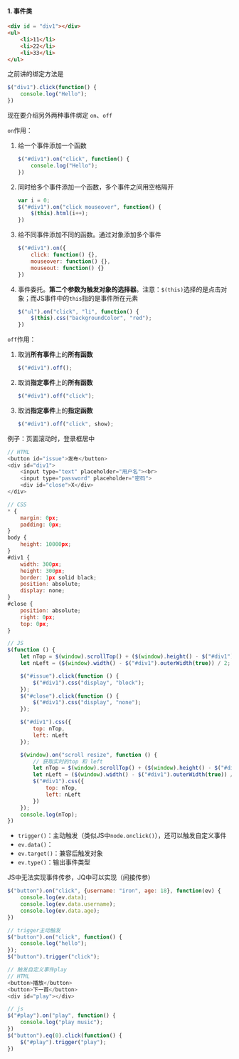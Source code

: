 #### 1. 事件类

```html
<div id = "div1"></div>
<ul>
    <li>11</li>
    <li>22</li>
    <li>33</li>
</ul>
```



之前讲的绑定方法是

```js
$("div1").click(function() {
    console.log("Hello");
})
```

现在要介绍另外两种事件绑定 `on`、`off`

`on`作用：

1. 给一个事件添加一个函数

   ```js
   $("#div1").on("click", function() {
       console.log("Hello");
   })
   ```

2. 同时给多个事件添加一个函数，多个事件之间用空格隔开

   ```js
   var i = 0;
   $("#div1").on("click mouseover", function() {
       $(this).html(i++);
   })
   ```

3. 给不同事件添加不同的函数。通过对象添加多个事件

   ```js
   $("#div1").on({
       click: function() {},
       mouseover: function() {},
       mouseout: function() {}
   })
   ```

4. 事件委托。**第二个参数为触发对象的选择器**。注意：`$(this)`选择的是点击对象；而JS事件中的`this`指的是事件所在元素

   ```js
   $("ul").on("click", "li", function() {
       $(this).css("backgroundColor", "red");
   })
   ```




`off`作用：

1. 取消**所有事件**上的**所有函数**

   ```js
   $("#div1").off();
   ```

2. 取消**指定事件**上的**所有函数**

   ```js
   $("#div1").off("click");
   ```

3. 取消**指定事件**上的**指定函数**

   ```js
   $("#div1").off("click", show);
   ```



例子：页面滚动时，登录框居中

```js
// HTML
<button id="issue">发布</button>
<div id="div1">
    <input type="text" placeholder="用户名"><br>
    <input type="password" placeholder="密码">
    <div id="close">X</div>
</div>

// CSS
* {
    margin: 0px;
    padding: 0px;
}
body {
    height: 10000px;
}
#div1 {
    width: 300px;
    height: 300px;
    border: 1px solid black;
    position: absolute;
    display: none;
}
#close {
    position: absolute;
    right: 0px;
    top: 0px;
}

// JS
$(function () {
    let nTop = $(window).scrollTop() + ($(window).height() - $("#div1").outerHeight(true)) / 2;
    let nLeft = ($(window).width() - $("#div1").outerWidth(true)) / 2;

    $("#issue").click(function () {
        $("#div1").css("display", "block");
    });
    $("#close").click(function () {
        $("#div1").css("display", "none");
    });

    $("#div1").css({
        top: nTop,
        left: nLeft
    });

    $(window).on("scroll resize", function () {
        // 获取实时的top 和 left
        let nTop = $(window).scrollTop() + ($(window).height() - $("#div1").outerHeight(true)) / 2;
        let nLeft = ($(window).width() - $("#div1").outerWidth(true)) / 2;
        $("#div1").css({
            top: nTop,
            left: nLeft
        })
    });
    console.log(nTop);
})
```





- `trigger()`：主动触发（类似JS中`node.onclick()`），还可以触发自定义事件
- `ev.data()`：
- `ev.target()`：兼容后触发对象
- `ev.type()`：输出事件类型

JS中无法实现事件传参，JQ中可以实现（间接传参）

```js
$("button").on("click", {username: "iron", age: 18}, function(ev) {
    console.log(ev.data);
    console.log(ev.data.username);
    console.log(ev.data.age);
})
```

```js
// trigger主动触发
$("button").on("click", function() {
    console.log("hello");
});
$("button").trigger("click");

// 触发自定义事件play
// HTML
<button>播放</button>
<button>下一首</button>
<div id="play"></div>

// js
$("#play").on("play", function() {
    console.log("play music");
})
$("button").eq(0).click(function() {
    $("#play").trigger("play");
})
```

